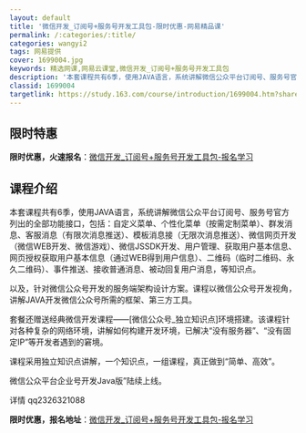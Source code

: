 ```yaml
---
layout: default
title: '微信开发_订阅号+服务号开发工具包-限时优惠-网易精品课'
permalink: /:categories/:title/
categories: wangyi2
tags: 网易提供
cover: 1699004.jpg
keywords: 精选网课,网易云课堂,微信开发_订阅号+服务号开发工具包
description: '本套课程共有6季，使用JAVA语言，系统讲解微信公众平台订阅号、服务号官方列出的全部功能接口，包括：自定义菜单、个性化菜'
classid: 1699004
targetlink: https://study.163.com/course/introduction/1699004.htm?share=1&shareId=1025206652&utm_campaign=share&utm_medium=iphoneShare&utm_source=&utm_u=1025206652
---
```


## 限时特惠

**限时优惠，火速报名**：[微信开发_订阅号+服务号开发工具包-报名学习](https://study.163.com/course/introduction/1699004.htm?share=1&shareId=1025206652&utm_campaign=share&utm_medium=iphoneShare&utm_source=&utm_u=1025206652)

## 课程介绍

本套课程共有6季，使用JAVA语言，系统讲解微信公众平台订阅号、服务号官方列出的全部功能接口，包括：自定义菜单、个性化菜单（按需定制菜单）、群发消息、客服消息（有限次消息推送）、模板消息接（无限次消息推送）、微信网页开发（微信WEB开发、微信游戏）、微信JSSDK开发、用户管理、获取用户基本信息、网页授权获取用户基本信息（通过WEB得到用户信息）、二维码（临时二维码、永久二维码）、事件推送、接收普通消息、被动回复用户消息，等知识点。



以及，针对微信公众号开发的服务端架构设计方案。课程以微信公众号开发视角，讲解JAVA开发微信公众号所需的框架、第三方工具。



套餐还赠送经典微信开发课程——[微信公众号_独立知识点]环境搭建。该课程针对各种复杂的网络环境，讲解如何构建开发环境，已解决“没有服务器”、“没有固定IP”等开发者遇到的窘境。



课程采用独立知识点讲解，一个知识点，一组课程，真正做到“简单、高效”。



微信公众平台企业号开发Java版”陆续上线。 



详情 qq2326321088

**限时优惠，报名地址**：[微信开发_订阅号+服务号开发工具包-报名学习](https://study.163.com/course/introduction/1699004.htm?share=1&shareId=1025206652&utm_campaign=share&utm_medium=iphoneShare&utm_source=&utm_u=1025206652)


